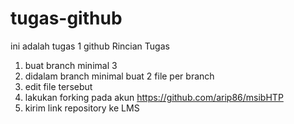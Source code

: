 # tugas-github
ini adalah tugas 1 github
Rincian Tugas 
1. buat branch minimal 3 
2. didalam branch minimal buat 2 file per branch
3. edit file tersebut 
4. lakukan forking pada akun https://github.com/arip86/msibHTP
5. kirim link repository ke LMS
